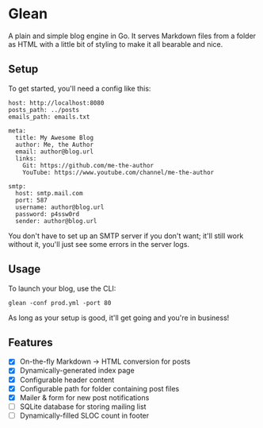# Glean

A plain and simple blog engine in Go. It serves Markdown files from a folder
as HTML with a little bit of styling to make it all bearable and nice.

## Setup

To get started, you'll need a config like this:

    host: http://localhost:8080
    posts_path: ../posts
    emails_path: emails.txt
    
    meta:
      title: My Awesome Blog
      author: Me, the Author
      email: author@blog.url
      links:
        Git: https://github.com/me-the-author
        YouTube: https://www.youtube.com/channel/me-the-author
    
    smtp:
      host: smtp.mail.com
      port: 587
      username: author@blog.url
      password: p4ssw0rd
      sender: author@blog.url

You don't have to set up an SMTP server if you don't want; it'll still work
without it, you'll just see some errors in the server logs.

## Usage

To launch your blog, use the CLI:

    glean -conf prod.yml -port 80

As long as your setup is good, it'll get going and you're in business!

## Features

- [x] On-the-fly Markdown -> HTML conversion for posts
- [x] Dynamically-generated index page
- [x] Configurable header content
- [x] Configurable path for folder containing post files
- [x] Mailer & form for new post notifications
- [ ] SQLite database for storing mailing list
- [ ] Dynamically-filled SLOC count in footer

